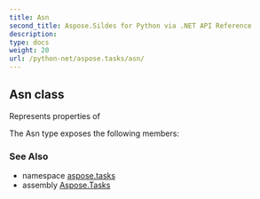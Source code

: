 ```yaml
---
title: Asn
second_title: Aspose.Sildes for Python via .NET API Reference
description: 
type: docs
weight: 20
url: /python-net/aspose.tasks/asn/
---
```


## Asn class

Represents properties of

The Asn type exposes the following members:

### See Also

* namespace [aspose.tasks](../../aspose.tasks/)
* assembly [Aspose.Tasks](/tasks/python-net/)

